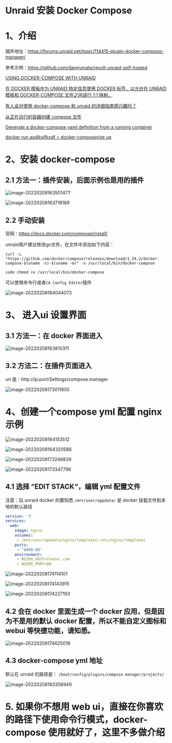 # Unraid 安装 Docker Compose


<!--more-->

# 1、介绍

插件地址：https://forums.unraid.net/topic/114415-plugin-docker-compose-manager/

参考示例：https://github.com/dannymate/revolt-unraid-self-hosted

[USING DOCKER-COMPOSE WITH UNRAID](https://unraid.kushan.fyi/)

[在 DOCKER 模板中为 UNRAID 特定信息使用 DOCKER 标签，以允许在 UNRAID 模板和 DOCKER-COMPOSE 文件之间进行 1:1 映射。](https://forums.unraid.net/topic/105284-use-docker-labels-for-unraid-specific-information-in-docker-templates-to-allow-for-a-11-map-between-unraid-templates-and-docker-compose-files/)

[有人会对使用 docker-compose 和 unraid 的详细指南感兴趣吗？](https://old.reddit.com/r/unRAID/comments/mlcbk5/would_anyone_be_interested_in_a_detailed_guide_on/)

 [从正在运行的容器创建 compose 文件](https://github.com/danmed/Docker-Compose-Backup/blob/main/create-compose-files.sh)

[Generate a docker-compose yaml definition from a running container](https://github.com/Red5d/docker-autocompose)

[docker run asdlksjfksdf > docker-composerize up](https://github.com/magicmark/composerize)

# 2、安装 docker-compose

## 2.1 方法一：插件安装，后面示例也是用的插件

![image-20220208163501477](https://cdn.jsdelivr.net/gh/ZhaoUncle/image@main/blog/202202081635602.png)

![image-20220208163718189](https://cdn.jsdelivr.net/gh/ZhaoUncle/image@main/blog/202202081637292.png)

## 2.2 手动安装

官网：https://docs.docker.com/compose/install/

unraid用户建议修改go文件，在文件中添加如下内容：

```
curl -L "https://github.com/docker/compose/releases/download/1.29.2/docker-compose-$(uname -s)-$(uname -m)" -o /usr/local/bin/docker-compose

sudo chmod +x /usr/local/bin/docker-compose
```

可以使用命令行或者`CA Config Editor`插件

![image-20220208184044073](https://cdn.jsdelivr.net/gh/ZhaoUncle/image@main/blog/202202081840109.png)

# 3、 进入ui 设置界面

## 3.1 方法一：在 docker 界面进入

![image-20220208163810311](https://cdn.jsdelivr.net/gh/ZhaoUncle/image@main/blog/202202081638354.png)

## 3.2 方法二：在插件页面进入

url 是：http://ip:port/Settings/compose.manager

![image-20220208173011805](https://cdn.jsdelivr.net/gh/ZhaoUncle/image@main/blog/202202081730853.png)

# 4、创建一个compose yml 配置 nginx 示例

![image-20220208164153512](https://cdn.jsdelivr.net/gh/ZhaoUncle/image@main/blog/202202081641625.png)

![image-20220208164320586](https://cdn.jsdelivr.net/gh/ZhaoUncle/image@main/blog/202202081643636.png)

![image-20220208173246839](https://cdn.jsdelivr.net/gh/ZhaoUncle/image@main/blog/202202081732894.png)



![image-20220208173347796](https://cdn.jsdelivr.net/gh/ZhaoUncle/image@main/blog/202202081733883.png)



## 4.1 选择 “EDIT STACK“，编辑 yml 配置文件

注意：玩 unraid docker 的要知悉 `/mnt/user/appdata/` 是 docker 挂载文件到本地的默认路径

```yaml
version: '3'
services:
  web:
    image: nginx
    volumes:
     - /mnt/user/appdata/nginx/templates:/etc/nginx/templates
    ports:
     - "8080:80"
    environment:
     - NGINX_HOST=foobar.com
     - NGINX_PORT=80
```

![image-20220208174114101](https://cdn.jsdelivr.net/gh/ZhaoUncle/image@main/blog/202202081741149.png)

![image-20220208174143915](https://cdn.jsdelivr.net/gh/ZhaoUncle/image@main/blog/202202081741964.png)

![image-20220208174227193](https://cdn.jsdelivr.net/gh/ZhaoUncle/image@main/blog/202202081742234.png)



## 4.2 会在 docker 里面生成一个 docker 应用，但是因为不是用的默认 docker 配置，所以不能自定义图标和 webui 等快捷功能，请知悉。

![image-20220208174625018](https://cdn.jsdelivr.net/gh/ZhaoUncle/image@main/blog/202202081746065.png)

## 4.3 docker-compose yml 地址

默认在 unraid 的路径是： `/boot/config/plugins/compose.manager/projects/`

![image-20220208183358949](https://cdn.jsdelivr.net/gh/ZhaoUncle/image@main/blog/202202081833991.png)



# 5. 如果你不想用 web ui，直接在你喜欢的路径下使用命令行模式，docker-compose 使用就好了，这里不多做介绍


